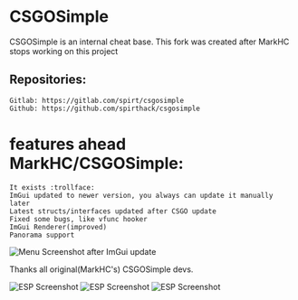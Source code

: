 # CSGOSimple
CSGOSimple is an internal cheat base. This fork was created after MarkHC stops working on this project

## Repositories:
    Gitlab: https://gitlab.com/spirt/csgosimple
    Github: https://github.com/spirthack/csgosimple

# features ahead MarkHC/CSGOSimple:
    It exists :trollface:
    ImGui updated to newer version, you always can update it manually later
    Latest structs/interfaces updated after CSGO update
    Fixed some bugs, like vfunc hooker
    ImGui Renderer(improved)
    Panorama support


![Menu Screenshot after ImGui update](https://i.imgur.com/pYgCja5.png)


Thanks all original(MarkHC's) CSGOSimple devs.



![ESP Screenshot](https://i.imgur.com/NRJ4e2n.png)
![ESP Screenshot](https://i.imgur.com/KWO0bsw.png)
![ESP Screenshot](https://i.imgur.com/17iVttS.png)

